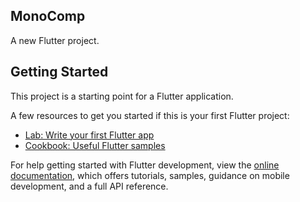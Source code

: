 ## MonoComp

A new Flutter project.

## Getting Started

This project is a starting point for a Flutter application.

A few resources to get you started if this is your first Flutter project:

- [Lab: Write your first Flutter app](https://docs.flutter.dev/get-started/codelab)
- [Cookbook: Useful Flutter samples](https://docs.flutter.dev/cookbook)

For help getting started with Flutter development,
view the
[online documentation](https://docs.flutter.dev/), which offers tutorials,
samples, guidance on mobile development, and a full API reference.
